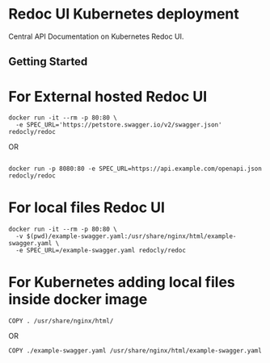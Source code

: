 # Redoc UI Kubernetes deployment
Central API Documentation on Kubernetes Redoc UI.

## Getting Started

# For External hosted Redoc UI

```
docker run -it --rm -p 80:80 \
  -e SPEC_URL='https://petstore.swagger.io/v2/swagger.json' redocly/redoc
```
OR 

```

docker run -p 8080:80 -e SPEC_URL=https://api.example.com/openapi.json redocly/redoc

```

# For local files Redoc UI


```
docker run -it --rm -p 80:80 \
  -v $(pwd)/example-swagger.yaml:/usr/share/nginx/html/example-swagger.yaml \
  -e SPEC_URL=/example-swagger.yaml redocly/redoc
```

# For Kubernetes adding local files inside docker image

```
COPY . /usr/share/nginx/html/
```
OR

```
COPY ./example-swagger.yaml /usr/share/nginx/html/example-swagger.yaml
```


